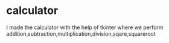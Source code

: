 # calculator
 I made the calculator with the help of tkinter where we perform addition,subtraction,multiplication,division,sqare,squareroot
